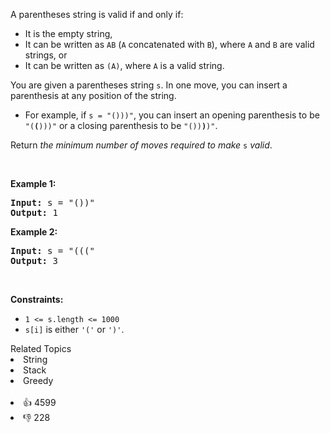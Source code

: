 <p>A parentheses string is valid if and only if:</p>

<ul> 
 <li>It is the empty string,</li> 
 <li>It can be written as <code>AB</code> (<code>A</code> concatenated with <code>B</code>), where <code>A</code> and <code>B</code> are valid strings, or</li> 
 <li>It can be written as <code>(A)</code>, where <code>A</code> is a valid string.</li> 
</ul>

<p>You are given a parentheses string <code>s</code>. In one move, you can insert a parenthesis at any position of the string.</p>

<ul> 
 <li>For example, if <code>s = "()))"</code>, you can insert an opening parenthesis to be <code>"(<strong>(</strong>)))"</code> or a closing parenthesis to be <code>"())<strong>)</strong>)"</code>.</li> 
</ul>

<p>Return <em>the minimum number of moves required to make </em><code>s</code><em> valid</em>.</p>

<p>&nbsp;</p> 
<p><strong class="example">Example 1:</strong></p>

<pre>
<strong>Input:</strong> s = "())"
<strong>Output:</strong> 1
</pre>

<p><strong class="example">Example 2:</strong></p>

<pre>
<strong>Input:</strong> s = "((("
<strong>Output:</strong> 3
</pre>

<p>&nbsp;</p> 
<p><strong>Constraints:</strong></p>

<ul> 
 <li><code>1 &lt;= s.length &lt;= 1000</code></li> 
 <li><code>s[i]</code> is either <code>'('</code> or <code>')'</code>.</li> 
</ul>

<div><div>Related Topics</div><div><li>String</li><li>Stack</li><li>Greedy</li></div></div><br><div><li>👍 4599</li><li>👎 228</li></div>